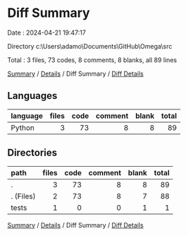 # Diff Summary

Date : 2024-04-21 19:47:17

Directory c:\\Users\\adamo\\Documents\\GitHub\\Omega\\src

Total : 3 files,  73 codes, 8 comments, 8 blanks, all 89 lines

[Summary](results.md) / [Details](details.md) / Diff Summary / [Diff Details](diff-details.md)

## Languages
| language | files | code | comment | blank | total |
| :--- | ---: | ---: | ---: | ---: | ---: |
| Python | 3 | 73 | 8 | 8 | 89 |

## Directories
| path | files | code | comment | blank | total |
| :--- | ---: | ---: | ---: | ---: | ---: |
| . | 3 | 73 | 8 | 8 | 89 |
| . (Files) | 2 | 73 | 8 | 7 | 88 |
| tests | 1 | 0 | 0 | 1 | 1 |

[Summary](results.md) / [Details](details.md) / Diff Summary / [Diff Details](diff-details.md)